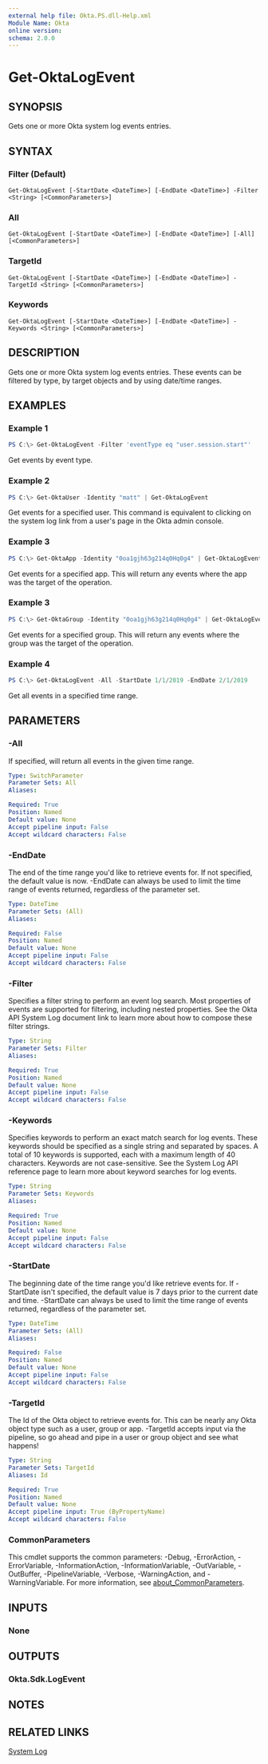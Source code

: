 ```yaml
---
external help file: Okta.PS.dll-Help.xml
Module Name: Okta
online version:
schema: 2.0.0
---
```


# Get-OktaLogEvent

## SYNOPSIS
Gets one or more Okta system log events entries.

## SYNTAX

### Filter (Default)
```
Get-OktaLogEvent [-StartDate <DateTime>] [-EndDate <DateTime>] -Filter <String> [<CommonParameters>]
```

### All
```
Get-OktaLogEvent [-StartDate <DateTime>] [-EndDate <DateTime>] [-All] [<CommonParameters>]
```

### TargetId
```
Get-OktaLogEvent [-StartDate <DateTime>] [-EndDate <DateTime>] -TargetId <String> [<CommonParameters>]
```

### Keywords
```
Get-OktaLogEvent [-StartDate <DateTime>] [-EndDate <DateTime>] -Keywords <String> [<CommonParameters>]
```

## DESCRIPTION
Gets one or more Okta system log events entries. These events can be filtered by type, by target objects and by using date/time ranges.

## EXAMPLES

### Example 1
```powershell
PS C:\> Get-OktaLogEvent -Filter 'eventType eq "user.session.start"'
```

Get events by event type.

### Example 2
```powershell
PS C:\> Get-OktaUser -Identity "matt" | Get-OktaLogEvent
```

Get events for a specified user. This command is equivalent to clicking on the system log link from a user's page in the Okta admin console.

### Example 3
```powershell
PS C:\> Get-OktaApp -Identity "0oa1gjh63g214q0Hq0g4" | Get-OktaLogEvent
```

Get events for a specified app. This will return any events where the app was the target of the operation.

### Example 3
```powershell
PS C:\> Get-OktaGroup -Identity "0oa1gjh63g214q0Hq0g4" | Get-OktaLogEvent
```

Get events for a specified group. This will return any events where the group was the target of the operation.

### Example 4
```powershell
PS C:\> Get-OktaLogEvent -All -StartDate 1/1/2019 -EndDate 2/1/2019
```

Get all events in a specified time range.

## PARAMETERS

### -All
If specified, will return all events in the given time range.

```yaml
Type: SwitchParameter
Parameter Sets: All
Aliases:

Required: True
Position: Named
Default value: None
Accept pipeline input: False
Accept wildcard characters: False
```

### -EndDate
The end of the time range you'd like to retrieve events for. If not specified, the default value is now. -EndDate can always be used to limit the time range of events returned, regardless of the parameter set.

```yaml
Type: DateTime
Parameter Sets: (All)
Aliases:

Required: False
Position: Named
Default value: None
Accept pipeline input: False
Accept wildcard characters: False
```

### -Filter
Specifies a filter string to perform an event log search. Most properties of events are supported for filtering, including nested properties. See the Okta API System Log document link to learn more about how to compose these filter strings.

```yaml
Type: String
Parameter Sets: Filter
Aliases:

Required: True
Position: Named
Default value: None
Accept pipeline input: False
Accept wildcard characters: False
```

### -Keywords
Specifies keywords to perform an exact match search for log events. These keywords should be specified as a single string and separated by spaces. A total of 10 keywords is supported, each with a maximum length of 40 characters. Keywords are not case-sensitive. See the System Log API reference page to learn more about keyword searches for log events.

```yaml
Type: String
Parameter Sets: Keywords
Aliases:

Required: True
Position: Named
Default value: None
Accept pipeline input: False
Accept wildcard characters: False
```

### -StartDate
The beginning date of the time range you'd like retrieve events for. If -StartDate isn't specified, the default value is 7 days prior to the current date and time. -StartDate can always be used to limit the time range of events returned, regardless of the parameter set.

```yaml
Type: DateTime
Parameter Sets: (All)
Aliases:

Required: False
Position: Named
Default value: None
Accept pipeline input: False
Accept wildcard characters: False
```

### -TargetId
The Id of the Okta object to retrieve events for. This can be nearly any Okta object type such as a user, group or app. -TargetId accepts input via the pipeline, so go ahead and pipe in a user or group object and see what happens!

```yaml
Type: String
Parameter Sets: TargetId
Aliases: Id

Required: True
Position: Named
Default value: None
Accept pipeline input: True (ByPropertyName)
Accept wildcard characters: False
```

### CommonParameters
This cmdlet supports the common parameters: -Debug, -ErrorAction, -ErrorVariable, -InformationAction, -InformationVariable, -OutVariable, -OutBuffer, -PipelineVariable, -Verbose, -WarningAction, and -WarningVariable. For more information, see [about_CommonParameters](http://go.microsoft.com/fwlink/?LinkID=113216).

## INPUTS

### None

## OUTPUTS

### Okta.Sdk.LogEvent

## NOTES

## RELATED LINKS

[System Log](https://developer.okta.com/docs/reference/api/system-log)
